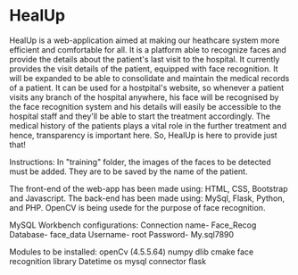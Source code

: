 # HealUp
HealUp is a web-application aimed at making our heathcare system more efficient and comfortable for all. 
It is a platform able to recognize faces and provide the details about the patient's last visit to the hospital. It currently provides the visit details of the patient, equipped with face recognition. It will be expanded to be able to consolidate and maintain the medical records of a patient.
It can be used for a hostpital's website, so whenever a patient visits any branch of the hospital anywhere, his face will be recognised by the face recognition system and his details will easily be accessible to the hospital staff and they'll be able to start the treatment accordingly. 
The medical history of the patients plays a vital role in the further treatment and hence, transparency is important here. 
So, HealUp is here to provide just that!

Instructions:
In "training" folder, the images of the faces to be detected must be added. They are to be saved by the name of the patient.

The front-end of the web-app has been made using: HTML, CSS, Bootstrap and Javascript.
The back-end has been made using: MySql, Flask, Python, and PHP.
OpenCV is being usede for the purpose of face recognition.

MySQL Workbench configurations:
Connection name- Face_Recog
Database- face_data
Username- root
Password- My.sql7890

Modules to be installed:
openCv (4.5.5.64)
numpy 
dlib 
cmake 
face recognition library
Datetime
os 
mysql connector
flask
